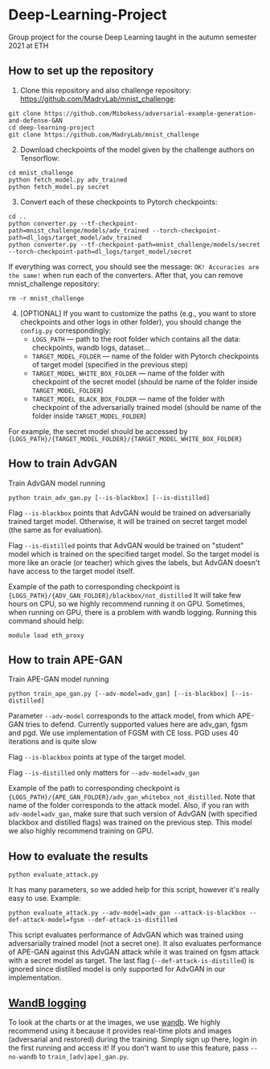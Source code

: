 # Deep-Learning-Project

Group project for the course Deep Learning taught in the autumn semester 2021 at ETH

## How to set up the repository

1. Clone this repository and also challenge repository: https://github.com/MadryLab/mnist_challenge:

```
git clone https://github.com/Mibokess/adversarial-example-generation-and-defense-GAN
cd deep-learning-project
git clone https://github.com/MadryLab/mnist_challenge
```

2. Download checkpoints of the model given by the challenge authors on Tensorflow:

```
cd mnist_challenge
python fetch_model.py adv_trained
python fetch_model.py secret
```

3. Convert each of these checkpoints to Pytorch checkpoints:

```
cd ..
python converter.py --tf-checkpoint-path=mnist_challenge/models/adv_trained --torch-checkpoint-path=dl_logs/target_model/adv_trained
python converter.py --tf-checkpoint-path=mnist_challenge/models/secret --torch-checkpoint-path=dl_logs/target_model/secret
```

If everything was correct, you should see the message: `OK! Accuracies are the same!` when run each of the converters.
After that, you can remove mnist_challenge repository:

```
rm -r mnist_challenge
```

4. \[OPTIONAL\] If you want to customize the paths (e.g., you want to store checkpoints and other logs in other folder),
   you should change the `config.py` correspondingly:
    * `LOGS_PATH` — path to the root folder which contains all the data: checkpoints, wandb logs, dataset...
    * `TARGET_MODEL_FOLDER` — name of the folder with Pytorch checkpoints of target model (specified in the previous
      step)
    * `TARGET_MODEL_WHITE_BOX_FOLDER` — name of the folder with checkpoint of the secret model (should be name of the
      folder inside `TARGET_MODEL_FOLDER`)
    * `TARGET_MODEL_BLACK_BOX_FOLDER` — name of the folder with checkpoint of the adversarially trained model (should be
      name of the folder inside `TARGET_MODEL_FOLDER`)

For example, the secret model should be accessed by `{LOGS_PATH}/{TARGET_MODEL_FOLDER}/{TARGET_MODEL_WHITE_BOX_FOLDER}`

## How to train AdvGAN

Train AdvGAN model running

```
python train_adv_gan.py [--is-blackbox] [--is-distilled] 
```

Flag `--is-blackbox` points that AdvGAN would be trained on adversarially trained target model. Otherwise, it will be
trained on secret target model (the same as for evaluation).

Flag `--is-distilled` points that AdvGAN would be trained on "student" model which is trained on the specified target
model. So the target model is more like an oracle (or teacher) which gives the labels, but AdvGAN doesn't have access to
the target model itself.

Example of the path to corresponding checkpoint is `{LOGS_PATH}/{ADV_GAN_FOLDER}/blackbox/not_distilled`
It will take few hours on CPU, so we highly recommend running it on GPU. Sometimes, when running on GPU, there is a
problem with wandb logging. Running this command should help:

```
module load eth_proxy
```

## How to train APE-GAN

Train APE-GAN model running

```
python train_ape_gan.py [--adv-model=adv_gan] [--is-blackbox] [--is-distilled] 
```

Parameter `--adv-model` corresponds to the attack model, from which APE-GAN tries to defend. Currently supported values
here are adv_gan, fgsm and pgd. We use implementation of FGSM with CE loss. PGD uses 40 iterations and is quite slow

Flag `--is-blackbox` points at type of the target model.

Flag `--is-distilled` only matters for `--adv-model=adv_gan`

Example of the path to corresponding checkpoint is `{LOGS_PATH}/{APE_GAN_FOLDER}/adv_gan_whitebox_not_distilled`. Note
that name of the folder corresponds to the attack model. Also, if you ran with `adv-model=adv_gan`, make sure that such
version of AdvGAN (with specified blackbox and distilled flags) was trained on the previous step. This model we also
highly recommend training on GPU.

## How to evaluate the results

```
python evaluate_attack.py 
```

It has many parameters, so we added help for this script, however it's really easy to use. Example:

```
python evaluate_attack.py --adv-model=adv_gan --attack-is-blackbox --def-attack-model=fgsm --def-attack-is-distilled
```

This script evaluates performance of AdvGAN which was trained using adversarially trained model (not a secret one). It
also evaluates performance of APE-GAN against this AdvGAN attack while it was trained on fgsm attack with a secret model
as target. The last flag (`--def-attack-is-distilled`) is ignored since distilled model is only supported for AdvGAN in
our implementation.

## [WandB logging ](/wandb)

To look at the charts or at the images, we use [wandb](https://wandb.ai/). We highly recommend using it because it
provides real-time plots and images (adversarial and restored) during the training. Simply sign up there, login in the
first running and access it! If you don't want to use this feature, pass `--no-wandb` to `train_[adv|ape]_gan.py`.
